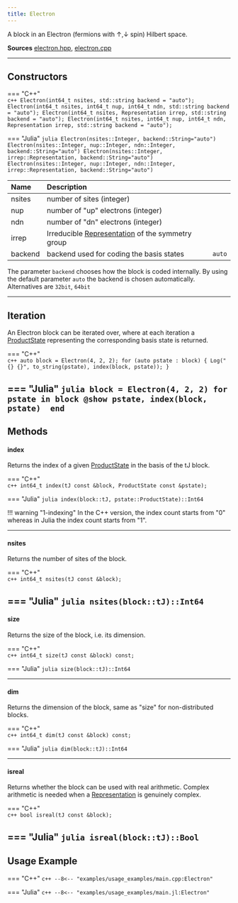 ```yaml
---
title: Electron
---
```


A block in an Electron (fermions with $\uparrow, \downarrow$ spin) Hilbert space. 

**Sources** [electron.hpp](https://github.com/awietek/xdiag/blob/main/xdiag/blocks/electron.hpp), [electron.cpp](https://github.com/awietek/xdiag/blob/main/xdiag/blocks/electron.cpp)

---

## Constructors

=== "C++"	
	```c++
    Electron(int64_t nsites, std::string backend = "auto");
    Electron(int64_t nsites, int64_t nup, int64_t ndn, std::string backend = "auto");
    Electron(int64_t nsites, Representation irrep, std::string backend = "auto");
    Electron(int64_t nsites, int64_t nup, int64_t ndn, Representation irrep, std::string backend = "auto");
	```
	
=== "Julia"
	```julia
	Electron(nsites::Integer, backend::String="auto")
	Electron(nsites::Integer, nup::Integer, ndn::Integer, backend::String="auto")
	Electron(nsites::Integer, irrep::Representation, backend::String="auto")
	Electron(nsites::Integer, nup::Integer, ndn::Integer, irrep::Representation, backend::String="auto")
	```

| Name    | Description                                                                          |        |
|:--------|:-------------------------------------------------------------------------------------|--------|
| nsites  | number of sites (integer)                                                            |        |
| nup     | number of "up" electrons (integer)                                                   |        |
| ndn     | number of "dn" electrons (integer)                                                   |        |
| irrep   | Irreducible [Representation](../symmetries/representation.md)  of the symmetry group |        |
| backend | backend used for coding the basis states                                             | `auto` |

The parameter `backend` chooses how the block is coded internally. By using the default parameter `auto` the backend is chosen automatically. Alternatives are `32bit`, `64bit`

---

## Iteration

An Electron block can be iterated over, where at each iteration a [ProductState](../states/product_state.md) representing the corresponding basis state is returned.

=== "C++"	
	```c++
    auto block = Electron(4, 2, 2);
	for (auto pstate : block) {
      Log("{} {}", to_string(pstate), index(block, pstate));
	}
	```
	
=== "Julia"
	```julia
	block = Electron(4, 2, 2)
	for pstate in block
		@show pstate, index(block, pstate) 
	end
	```
---

## Methods

#### index

Returns the index of a given [ProductState](../states/product_state.md) in the basis of the tJ block.

=== "C++"	
	```c++
	int64_t index(tJ const &block, ProductState const &pstate);
	```
	
=== "Julia"
	```julia
	index(block::tJ, pstate::ProductState)::Int64
	```
	
!!! warning "1-indexing"
	In the C++ version, the index count starts from "0" whereas in Julia the index count starts from "1".

---

#### nsites

Returns the number of sites of the block.

=== "C++"	
	```c++
	int64_t nsites(tJ const &block);
	```
	
=== "Julia"
	```julia
	nsites(block::tJ)::Int64
	```
---

#### size
Returns the size of the block, i.e. its dimension.

=== "C++"	
	```c++
	int64_t size(tJ const &block) const;
	```
	
=== "Julia"
	```julia
	size(block::tJ)::Int64
	```

---

#### dim
Returns the dimension of the block, same as "size" for non-distributed blocks.

=== "C++"	
	```c++
	int64_t dim(tJ const &block) const;
	```
	
=== "Julia"
	```julia
	dim(block::tJ)::Int64
	```

---
		
#### isreal
Returns whether the block can be used with real arithmetic. 
Complex arithmetic is needed when a
[Representation](../symmetries/representation.md) is genuinely complex.

=== "C++"	
	```c++
    bool isreal(tJ const &block);
	```

=== "Julia"
	```julia
    isreal(block::tJ)::Bool
	```
---

## Usage Example

=== "C++"
	```c++
	--8<-- "examples/usage_examples/main.cpp:Electron"
	```

=== "Julia"
	```c++
	--8<-- "examples/usage_examples/main.jl:Electron"
	```
